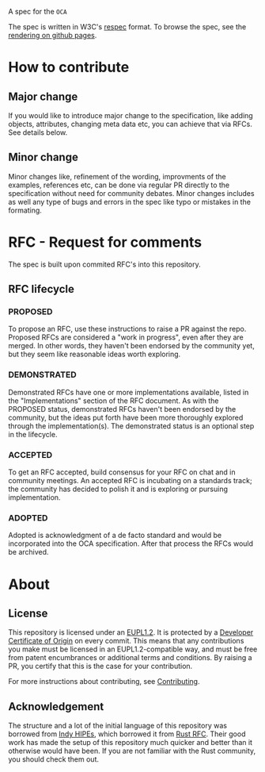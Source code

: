 A spec for the `OCA`

The spec is written in W3C's [respec](https://dev.w3.org/2008/video/mediaann/ReSpec.js/documentation.html) format.
To browse the spec, see the [rendering on github pages](https://the-human-colossus-foundation.github.io/oca-spec).



# How to contribute

## Major change

If you would like to introduce major change to the specification, like adding objects, attributes, changing meta data etc, you can achieve that via RFCs. See details below.

## Minor change

Minor changes like, refinement of the wording, improvments of the examples, references etc, can be done via regular PR directly to the specification without need for community debates.
Minor changes includes as well any type of bugs and errors in the spec like typo or mistakes in the formating.


# RFC - Request for comments

The spec is built upon commited RFC's into this repository.

## RFC lifecycle

### PROPOSED
To propose an RFC, use these instructions to raise a PR against the repo. Proposed RFCs are considered a "work in progress", even after they are merged. In other words, they haven't been endorsed by the community yet, but they seem like reasonable ideas worth exploring.

### DEMONSTRATED
Demonstrated RFCs have one or more implementations available, listed in the "Implementations" section of the RFC document. As with the PROPOSED status, demonstrated RFCs haven't been endorsed by the community, but the ideas put forth have been more thoroughly explored through the implementation(s). The demonstrated status is an optional step in the lifecycle.

### ACCEPTED
To get an RFC accepted, build consensus for your RFC on chat and in community meetings. An accepted RFC is incubating on a standards track; the community has decided to polish it and is exploring or pursuing implementation.

### ADOPTED

Adopted is acknowledgment of a de facto standard and would be incorporated into the OCA specification. After that process the RFCs would be archived.

# About

## License

This repository is licensed under an [EUPL1.2](LICENSE). It is protected
by a [Developer Certificate of Origin](https://developercertificate.org/) on every commit.
This means that any contributions you make must be licensed in an EUPL1.2-compatible
way, and must be free from patent encumbrances or additional terms and conditions. By
raising a PR, you certify that this is the case for your contribution.

For more instructions about contributing, see [Contributing](contributing.md).

## Acknowledgement

The structure and a lot of the initial language of this repository was borrowed from [Indy HIPEs](
https://github.com/hyperledger/indy-hipe), which borrowed it from [Rust RFC](https://github.com/rust-lang/rfcs).
Their good work has made the setup of this repository much quicker and better than it otherwise would have been.
If you are not familiar with the Rust community, you should check them out.

